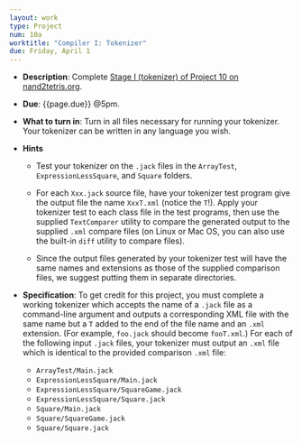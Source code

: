 ```yaml
---
layout: work
type: Project
num: 10a
worktitle: "Compiler I: Tokenizer"
due: Friday, April 1
---
```


* **Description**: Complete [Stage I (tokenizer) of Project 10 on
      nand2tetris.org](https://www.nand2tetris.org/project10).

* **Due**: {{page.due}} @5pm.

* **What to turn in**: Turn in all files necessary for running your
  tokenizer.  Your tokenizer can be written in any language you wish.

* **Hints**

    - Test your tokenizer on the `.jack` files in the `ArrayTest`,
      `ExpressionLessSquare`, and `Square` folders.

    - For each `Xxx.jack` source file, have your tokenizer test
      program give the output file the name `XxxT.xml` (notice the
      `T`!). Apply your tokenizer test to each class file in the test
      programs, then use the supplied `TextComparer` utility to compare
      the generated output to the supplied `.xml` compare files (on
      Linux or Mac OS, you can also use the built-in `diff` utility to
      compare files).

    - Since the output files generated by your tokenizer test will
      have the same names and extensions as those of the supplied
      comparison files, we suggest putting them in separate directories.

* **Specification**: To get credit for this project, you must complete
  a working tokenizer which accepts the name of a `.jack` file as a
  command-line argument and outputs a corresponding XML file with the
  same name but a `T` added to the end of the file name and an `.xml`
  extension. (For example, `foo.jack` should become `fooT.xml`.)  For
  each of the following input `.jack` files, your tokenizer must
  output an `.xml` file which is identical to the provided comparison
  `.xml` file:

    - `ArrayTest/Main.jack`
    - `ExpressionLessSquare/Main.jack`
    - `ExpressionLessSquare/SquareGame.jack`
    - `ExpressionLessSquare/Square.jack`
    - `Square/Main.jack`
    - `Square/SquareGame.jack`
    - `Square/Square.jack`
